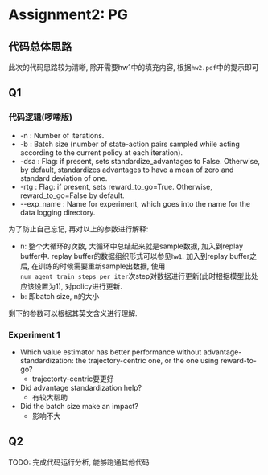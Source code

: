 # Assignment2: PG

## 代码总体思路

此次的代码思路较为清晰, 除开需要hw1中的填充内容, 根据`hw2.pdf`中的提示即可

## Q1

### 代码逻辑(啰嗦版)

- -n : Number of iterations.
- -b : Batch size (number of state-action pairs sampled while acting according to the current policy at
each iteration).
- -dsa : Flag: if present, sets standardize_advantages to False. Otherwise, by default, standardizes
advantages to have a mean of zero and standard deviation of one.
- -rtg : Flag: if present, sets reward_to_go=True. Otherwise, reward_to_go=False by default.
- --exp_name : Name for experiment, which goes into the name for the data logging directory.

为了防止自己忘记, 再对以上的参数进行解释:

- n: 整个大循环的次数, 大循环中总结起来就是sample数据, 加入到replay buffer中. replay buffer的数据组织形式可以参见`hw1`. 加入到replay buffer之后, 在训练的时候需要重新sample出数据, 使用`num_agent_train_steps_per_iter`次step对数据进行更新(此时根据模型此处应该设置为1), 对policy进行更新.
- b: 即batch size, n的大小

剩下的参数可以根据其英文含义进行理解.

### Experiment 1

- Which value estimator has better performance without advantage-standardization: the trajectory-centric one, or the one using reward-to-go?
  - trajectorty-centric要更好
- Did advantage standardization help?
  - 有较大帮助
- Did the batch size make an impact?
  - 影响不大

## Q2

TODO: 完成代码运行分析, 能够跑通其他代码
